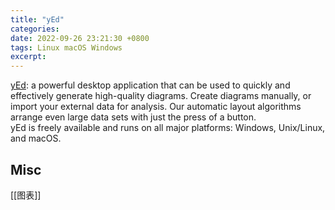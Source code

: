 ```yaml
---
title: "yEd"
categories: 
date: 2022-09-26 23:21:30 +0800
tags: Linux macOS Windows
excerpt: 
---
```


[yEd](https://www.yworks.com/products/yed): a powerful desktop application that can be used to quickly and effectively generate high-quality diagrams. Create diagrams manually, or import your external data for analysis. Our automatic layout algorithms arrange even large data sets with just the press of a button.  
yEd is freely available and runs on all major platforms: Windows, Unix/Linux, and macOS.



## Misc

[[图表]]

